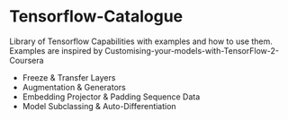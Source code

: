 # Tensorflow-Catalogue
Library of Tensorflow Capabilities with examples and how to use them.
Examples are inspired by Customising-your-models-with-TensorFlow-2-Coursera

* Freeze & Transfer Layers
* Augmentation & Generators
* Embedding Projector & Padding Sequence Data
* Model Subclassing & Auto-Differentiation

